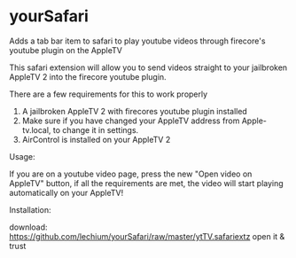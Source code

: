 # yourSafari
Adds a tab bar item to safari to play youtube videos through firecore's youtube plugin on the AppleTV

This safari extension will allow you to send videos straight to your jailbroken AppleTV 2 into the firecore youtube plugin.

There are a few requirements for this to work properly

1. A jailbroken AppleTV 2 with firecores youtube plugin installed
2. Make sure if you have changed your AppleTV address from Apple-tv.local, to change it in settings.
3. AirControl is installed on your AppleTV 2

Usage:

If you are on a youtube video page, press the new "Open video on AppleTV" button, if all the requirements are met, the video will start playing automatically on your AppleTV!

Installation:

download: https://github.com/lechium/yourSafari/raw/master/ytTV.safariextz
open it & trust


